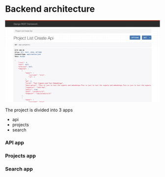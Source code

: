 # Backend architecture
![Alt text](../backend.png?raw=true)

The project is divided into 3 apps
- api
- projects
- search

### API app

### Projects app

### Search app

